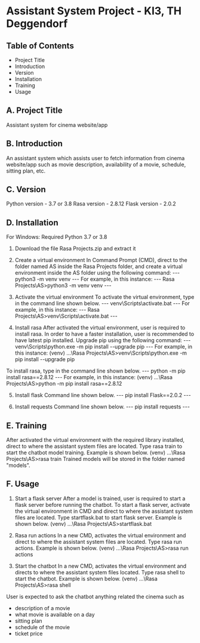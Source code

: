 # Assistant System Project - KI3, TH Deggendorf

## Table of Contents
* Project Title
* Introduction
* Version
* Installation
* Training
* Usage


A. Project Title
----------------
Assistant system for cinema website/app


B. Introduction
---------------
An assistant system which assists user to fetch information from cinema website/app such as movie description, availability of a movie, schedule, sitting plan, etc.


C. Version
----------
Python version - 3.7 or 3.8
Rasa version - 2.8.12
Flask version - 2.0.2


D. Installation
---------------
For Windows:
Required Python 3.7 or 3.8

1. Download the file Rasa Projects.zip and extract it

2. Create a virtual environment
In Command Prompt (CMD), direct to the folder named AS inside the Rasa Projects folder, and create a virtual environment inside the AS folder using the following command:
--- python3 -m venv venv ---
For example, in this instance:
--- Rasa Projects\AS>python3 -m venv venv ---

3. Activate the virtual environment
To activate the virtual environment, type in the command line shown below.
--- venv\Scripts\activate.bat ---
For example, in this instance:
--- Rasa Projects\AS>venv\Scripts\activate.bat ---

4. Install rasa
After activated the virtual environment, user is required to install rasa. 
In order to have a faster installation, user is recommended to have latest pip installed.
Upgrade pip using the following command:
--- venv\Scripts\python.exe -m pip install --upgrade pip ---
For example, in this instance:
(venv) ...\Rasa Projects\AS>venv\Scripts\python.exe -m pip install --upgrade pip

To install rasa, type in the command line shown below.
--- python -m pip install rasa==2.8.12 ---
For example, in this instance:
(venv) ...\Rasa Projects\AS>python -m pip install rasa==2.8.12

5. Install flask
Command line shown below.
--- pip install Flask==2.0.2 ---

6. Install requests
Command line shown below.
--- pip install requests ---


E. Training
-------------------
After activated the virtual environment with the required library installed, direct to where the assistant system files are located.
Type rasa train to start the chatbot model training.
Example is shown below.
(venv) ...\Rasa Projects\AS>rasa train
Trained models will be stored in the folder named "models".


F. Usage
--------
1. Start a flask server
After a model is trained, user is required to start a flask server before running the chatbot.
To start a flask server, activate the virtual environment in CMD and direct to where the assistant system files are located.
Type startflask.bat to start flask server.
Example is shown below.
(venv) ...\Rasa Projects\AS>startflask.bat

2. Rasa run actions
In a new CMD, activates the virtual environment and direct to where the assistant system files are located.
Type rasa run actions.
Example is shown below.
(venv) ...\Rasa Projects\AS>rasa run actions

3. Start the chatbot
In a new CMD, activates the virtual environment and directs to where the assistant system files located.
Type rasa shell to start the chatbot.
Example is shown below.
(venv) ...\Rasa Projects\AS>rasa shell

User is expected to ask the chatbot anything related the cinema such as 
- description of a movie
- what movie is available on a day
- sitting plan
- schedule of the movie 
- ticket price
